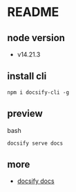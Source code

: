 # README


## node version

- v14.21.3

## install cli

```
npm i docsify-cli -g
```


## preview

bash
```
docsify serve docs
```


## more

- [docsify docs](https://docsify.js.org/)

